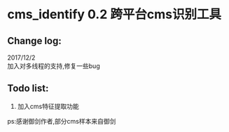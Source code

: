 # cms_identify 0.2 跨平台cms识别工具

## Change log:  
2017/12/2  
  加入对多线程的支持,修复一些bug
  
## Todo list:  
  1. 加入cms特征提取功能
  
  
  
ps:感谢御剑作者,部分cms样本来自御剑
